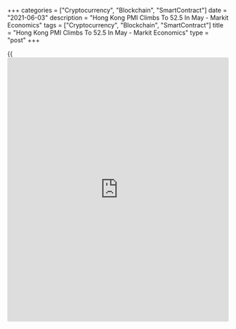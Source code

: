 +++
categories = ["Cryptocurrency", "Blockchain", "SmartContract"]
date = "2021-06-03"
description = "Hong Kong PMI Climbs To 52.5 In May - Markit Economics"
tags = ["Cryptocurrency", "Blockchain", "SmartContract"]
title = "Hong Kong PMI Climbs To 52.5 In May - Markit Economics"
type = "post"
+++

{{<iframe id="large-banner" src="https://www.bounty.group/#slide=24.0" width="100%" height="600" scrolling="no" style="border: 0px solid rgb(216, 221, 230); border-radius: 3px;">}}

The private sector in Hong Kong continued to expand in May, and at a
faster pace, the latest survey from Markit Economics showed on Thursday
with a services PMI score of 52.5.

That's up from 50.3 in April and it moves further above the boom-or-bust
line of 50 that separates expansion from contraction.

Business activity recorded a solid improvement in May, supported by the
further easing of COVID-19 restrictions at the end of April. Although
some firms continued to be affected by lingering COVID-19 implications,
the improvement in output at the fastest pace since February 2018 was a
positive sign.

Driving the rise in activity was an improvement in order book volumes.
Specifically, new [business][1] from abroad rose for the first time
since March 2019 and this included new business from Mainland China
which saw growth after declining for three years for a row. The
stabilization of COVID-19 conditions was widely cited as a reason
contributing to the inflow of new business.

For comments and feedback [contact](https://www.playgroundfx.com/contact/): editorial@rtt[news](https://www.letsplayfx.com/blog/forex-news-website/).com

[Economic News][2]

 **What parts of the world are seeing the best (and worst) economic
performances lately? Click[here][3] to check out our [Econ Scorecard][3]
and find out! See up-to-the-moment [ranking](https://www.playgroundfx.com/blog/crypto-exchange-ranking/)s for the best and worst
performers in [GDP][4], [unemployment rate][5], [inflation][6] and much
more.**

   1. www.rtt[news](https://www.letsplayfx.com/blog/forex-news-website/).com/Content/Business.aspx
   2. www.rtt[news](https://www.letsplayfx.com/blog/forex-news-website/).com/Content/EconomicNews.aspx
   3. www.rtt[news](https://www.letsplayfx.com/blog/forex-news-website/).com/economic-scorecard/world-rank/unemployment-rate/highest-performance.aspx
   4. www.rtt[news](https://www.letsplayfx.com/blog/forex-news-website/).com/economic-scorecard/world-rank/GDP/highest-performance.aspx
   5. www.rtt[news](https://www.letsplayfx.com/blog/forex-news-website/).com/economic-scorecard/world-rank/unemployment-rate/lowest-performance.aspx
   6. www.rtt[news](https://www.letsplayfx.com/blog/forex-news-website/).com/economic-scorecard/world-rank/CPI/highest-performance.aspx